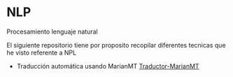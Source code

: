 # NLP
Procesamiento lenguaje natural

El siguiente repositorio tiene por proposito recopilar diferentes tecnicas que he visto referente a NPL


* Traducción automática usando MarianMT
[Traductor-MarianMT](https://github.com/P4t0R/NLP/blob/main/Translate/Translate_MarianMT.ipynb)
 

